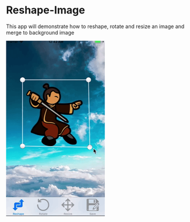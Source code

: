 # Reshape-Image
This app will demonstrate how to reshape, rotate and resize an image and merge to background image

![Demo](Demo/Demo.gif)
